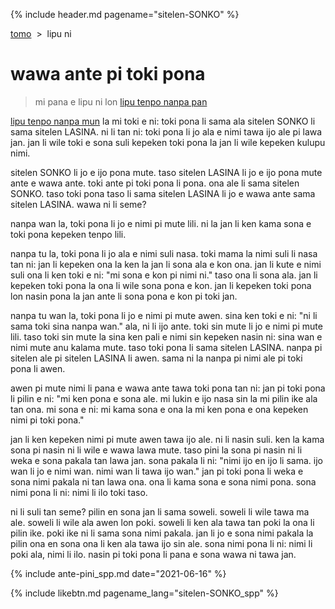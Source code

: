 {% include header.md pagename="sitelen-SONKO" %}



<span class="spp">[tomo](https://joelthomastr.github.io/tokipona/README_spp)&nbsp;&nbsp;>&nbsp;&nbsp;lipu ni</span>

# <span class="spp">wawa ante pi toki pona</span>

> <span class="spp">mi pana e lipu ni lon [lipu tenpo nanpa pan](https://liputenpo.org/lipu-tenpo-nanpa-pan/)</span>

<span class="spp">[lipu tenpo nanpa mun](https://liputenpo.org/lipu-tenpo-nanpa-mun/) la mi toki e ni: toki pona li sama ala sitelen SONKO li sama sitelen LASINA. ni li tan ni: toki pona li jo ala e nimi tawa ijo ale pi lawa jan. jan li wile toki e sona suli kepeken toki pona la jan li wile kepeken kulupu nimi.</span>

<span class="spp">sitelen SONKO li jo e ijo pona mute. taso sitelen LASINA li jo e ijo pona mute ante e wawa ante. toki ante pi toki pona li pona. ona ale li sama sitelen SONKO. taso toki pona taso li sama sitelen LASINA li jo e wawa ante sama sitelen LASINA. wawa ni li seme?</span>

<span class="spp">nanpa wan la, toki pona li jo e nimi pi mute lili. ni la jan li ken kama sona e toki pona kepeken tenpo lili.</span>

<span class="spp">nanpa tu la, toki pona li jo ala e nimi suli nasa. toki mama la nimi suli li nasa tan ni: jan li kepeken ona la ken la jan li sona ala e kon ona. jan li kute e nimi suli ona li ken toki e ni: "mi sona e kon pi nimi ni." taso ona li sona ala. jan li kepeken toki pona la ona li wile sona pona e kon. jan li kepeken toki pona lon nasin pona la jan ante li sona pona e kon pi toki jan.</span>

<span class="spp">nanpa tu wan la, toki pona li jo e nimi pi mute awen. sina ken toki e ni: "ni li sama toki sina nanpa wan." ala, ni li ijo ante. toki sin mute li jo e nimi pi mute lili. taso toki sin mute la sina ken pali e nimi sin kepeken nasin ni: sina wan e nimi mute anu kalama mute. taso toki pona li sama sitelen LASINA. nanpa pi sitelen ale pi sitelen LASINA li awen. sama ni la nanpa pi nimi ale pi toki pona li awen.</span>

<span class="spp">awen pi mute nimi li pana e wawa ante tawa toki pona tan ni: jan pi toki pona li pilin e ni: "mi ken pona e sona ale. mi lukin e ijo nasa sin la mi pilin ike ala tan ona. mi sona e ni: mi kama sona e ona la mi ken pona e ona kepeken nimi pi toki pona."</span>

<span class="spp">jan li ken kepeken nimi pi mute awen tawa ijo ale. ni li nasin suli. ken la kama sona pi nasin ni li wile e wawa lawa mute. taso pini la sona pi nasin ni li weka e sona pakala tan lawa jan. sona pakala li ni: "nimi ijo en ijo li sama. ijo wan li jo e nimi wan. nimi wan li tawa ijo wan." jan pi toki pona li weka e sona nimi pakala ni tan lawa ona. ona li kama sona e sona nimi pona. sona nimi pona li ni: nimi li ilo toki taso.</span>

<span class="spp">ni li suli tan seme? pilin en sona jan li sama soweli. soweli li wile tawa ma ale. soweli li wile ala awen lon poki. soweli li ken ala tawa tan poki la ona li pilin ike. poki ike ni li sama sona nimi pakala. jan li jo e sona nimi pakala la pilin ona en sona ona li ken ala tawa ijo sin ale. sona nimi pona li ni: nimi li poki ala, nimi li ilo. nasin pi toki pona li pana e sona wawa ni tawa jan.</span>

{% include ante-pini_spp.md date="2021-06-16" %}

{% include likebtn.md pagename_lang="sitelen-SONKO_spp" %}
